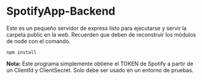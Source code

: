 # SpotifyApp-Backend

Este es un pequeño servidor de express listo para ejecutarse y servir la carpeta public en la web.
Recuerden que deben de reconstruir los módulos de node con el comando.

```
npm install
```
**Nota:** Este programa simplemente obtiene el TOKEN de Spotify a partir de un ClientId y ClientSecret. Solo debe ser usado en un entorno de pruebas.
